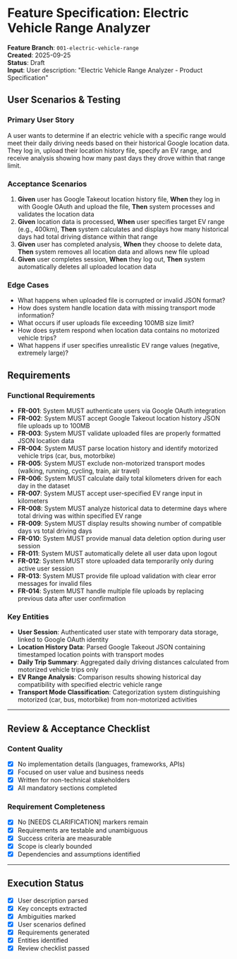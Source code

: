 # Feature Specification: Electric Vehicle Range Analyzer

**Feature Branch**: `001-electric-vehicle-range`  
**Created**: 2025-09-25  
**Status**: Draft  
**Input**: User description: "Electric Vehicle Range Analyzer - Product Specification"

## User Scenarios & Testing

### Primary User Story
A user wants to determine if an electric vehicle with a specific range would meet their daily driving needs based on their historical Google location data. They log in, upload their location history file, specify an EV range, and receive analysis showing how many past days they drove within that range limit.

### Acceptance Scenarios
1. **Given** user has Google Takeout location history file, **When** they log in with Google OAuth and upload the file, **Then** system processes and validates the location data
2. **Given** location data is processed, **When** user specifies target EV range (e.g., 400km), **Then** system calculates and displays how many historical days had total driving distance within that range
3. **Given** user has completed analysis, **When** they choose to delete data, **Then** system removes all location data and allows new file upload
4. **Given** user completes session, **When** they log out, **Then** system automatically deletes all uploaded location data

### Edge Cases
- What happens when uploaded file is corrupted or invalid JSON format?
- How does system handle location data with missing transport mode information?
- What occurs if user uploads file exceeding 100MB size limit?
- How does system respond when location data contains no motorized vehicle trips?
- What happens if user specifies unrealistic EV range values (negative, extremely large)?

## Requirements

### Functional Requirements
- **FR-001**: System MUST authenticate users via Google OAuth integration
- **FR-002**: System MUST accept Google Takeout location history JSON file uploads up to 100MB
- **FR-003**: System MUST validate uploaded files are properly formatted JSON location data
- **FR-004**: System MUST parse location history and identify motorized vehicle trips (car, bus, motorbike)
- **FR-005**: System MUST exclude non-motorized transport modes (walking, running, cycling, train, air travel)
- **FR-006**: System MUST calculate daily total kilometers driven for each day in the dataset
- **FR-007**: System MUST accept user-specified EV range input in kilometers
- **FR-008**: System MUST analyze historical data to determine days where total driving was within specified EV range
- **FR-009**: System MUST display results showing number of compatible days vs total driving days
- **FR-010**: System MUST provide manual data deletion option during user session
- **FR-011**: System MUST automatically delete all user data upon logout
- **FR-012**: System MUST store uploaded data temporarily only during active user session
- **FR-013**: System MUST provide file upload validation with clear error messages for invalid files
- **FR-014**: System MUST handle multiple file uploads by replacing previous data after user confirmation

### Key Entities
- **User Session**: Authenticated user state with temporary data storage, linked to Google OAuth identity
- **Location History Data**: Parsed Google Takeout JSON containing timestamped location points with transport modes
- **Daily Trip Summary**: Aggregated daily driving distances calculated from motorized vehicle trips only  
- **EV Range Analysis**: Comparison results showing historical day compatibility with specified electric vehicle range
- **Transport Mode Classification**: Categorization system distinguishing motorized (car, bus, motorbike) from non-motorized activities

---

## Review & Acceptance Checklist

### Content Quality
- [x] No implementation details (languages, frameworks, APIs)
- [x] Focused on user value and business needs
- [x] Written for non-technical stakeholders
- [x] All mandatory sections completed

### Requirement Completeness
- [x] No [NEEDS CLARIFICATION] markers remain
- [x] Requirements are testable and unambiguous  
- [x] Success criteria are measurable
- [x] Scope is clearly bounded
- [x] Dependencies and assumptions identified

---

## Execution Status

- [x] User description parsed
- [x] Key concepts extracted
- [x] Ambiguities marked
- [x] User scenarios defined
- [x] Requirements generated
- [x] Entities identified
- [x] Review checklist passed